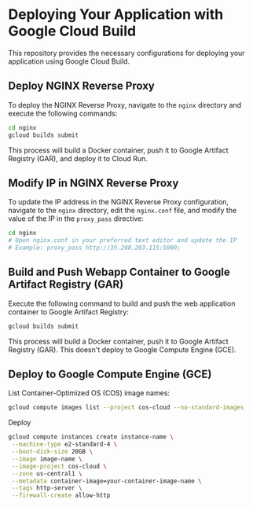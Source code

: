 # Deploying Your Application with Google Cloud Build

This repository provides the necessary configurations for deploying your application using Google Cloud Build.

## Deploy NGINX Reverse Proxy

To deploy the NGINX Reverse Proxy, navigate to the `nginx` directory and execute the following commands:

```bash
cd nginx
gcloud builds submit
```

This process will build a Docker container, push it to Google Artifact Registry (GAR), and deploy it to Cloud Run.

## Modify IP in NGINX Reverse Proxy

To update the IP address in the NGINX Reverse Proxy configuration, navigate to the `nginx` directory, edit the `nginx.conf` file, and modify the value of the IP in the `proxy_pass` directive:

```bash
cd nginx
# Open nginx.conf in your preferred text editor and update the IP
# Example: proxy_pass http://35.208.203.115:5000;
```

## Build and Push Webapp Container to Google Artifact Registry (GAR)

Execute the following command to build and push the web application container to Google Artifact Registry:

```bash
gcloud builds submit
```

This process will build a Docker container, push it to Google Artifact Registry (GAR).
This doesn't deploy to Google Compute Engine (GCE).

## Deploy to Google Compute Engine (GCE)

List Container-Optimized OS (COS) image names:

```bash
gcloud compute images list --project cos-cloud --no-standard-images
```

Deploy

```bash
gcloud compute instances create instance-name \
 --machine-type e2-standard-4 \
 --boot-disk-size 20GB \
 --image image-name \
 --image-project cos-cloud \
 --zone us-central1 \
 --metadata container-image=your-container-image-name \
 --tags http-server \
 --firewall-create allow-http
```
